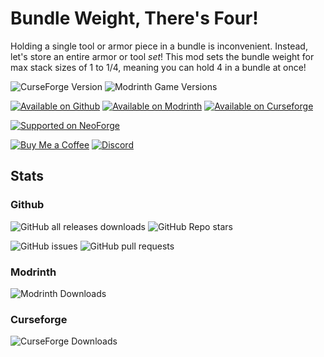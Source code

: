 # Bundle Weight, There's Four!
Holding a single tool or armor piece in a bundle is inconvenient. Instead, let's store an entire armor or tool *set*! This mod sets the bundle weight for max stack sizes of 1 to 1/4, meaning you can hold 4 in a bundle at once!

![CurseForge Version](https://img.shields.io/curseforge/v/1134122?label=latest)
![Modrinth Game Versions](https://img.shields.io/modrinth/game-versions/bundlefour)

[![Available on Github](https://rawcdn.githack.com/intergrav/devins-badges/1aec26abb75544baec37249f42008b2fcc0e731f/assets/cozy/available/github_vector.svg)](https://github.com/thomasglasser/Bundle-Weight-Theres-Four)
[![Available on Modrinth](https://rawcdn.githack.com/intergrav/devins-badges/1aec26abb75544baec37249f42008b2fcc0e731f/assets/cozy/available/modrinth_vector.svg)](https://modrinth.com/mod/bundlefour)
[![Available on Curseforge](https://rawcdn.githack.com/intergrav/devins-badges/1aec26abb75544baec37249f42008b2fcc0e731f/assets/cozy/available/curseforge_vector.svg)](https://www.curseforge.com/minecraft/mc-mods/bundlefour)

[![Supported on NeoForge](https://rawcdn.githack.com/thomasglasser/thomasglasser/1f85027a20670b89b94462ddd345af897b47ac17/files/badges/cozy/supported/neoforge_vector.svg)](https://modrinth.com/mod/bundlefour/versions?l=neoforge)

[![Buy Me a Coffee](https://rawcdn.githack.com/intergrav/devins-badges/1aec26abb75544baec37249f42008b2fcc0e731f/assets/cozy/donate/buymeacoffee-singular_vector.svg)](https://buymeacoffee.com/thomasglasser)
[![Discord](https://rawcdn.githack.com/intergrav/devins-badges/1aec26abb75544baec37249f42008b2fcc0e731f/assets/cozy/social/discord-singular_vector.svg)](https://discord.gg/tjf7CedM38)

## Stats
### Github
![GitHub all releases downloads](https://img.shields.io/github/downloads/thomasglasser/Bundle-Weight-Theres-Four/total?color=blue)
![GitHub Repo stars](https://img.shields.io/github/stars/thomasglasser/Bundle-Weight-Theres-Four)

![GitHub issues](https://img.shields.io/github/issues/thomasglasser/Bundle-Weight-Theres-Four)
![GitHub pull requests](https://img.shields.io/github/issues-pr/thomasglasser/Bundle-Weight-Theres-Four)
### Modrinth
![Modrinth Downloads](https://img.shields.io/modrinth/dt/bundlefour)
### Curseforge
![CurseForge Downloads](https://img.shields.io/curseforge/dt/1134122?color=orange)
